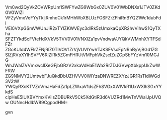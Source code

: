 Vm0wd2QyVkZOVWRpUm1SWFYwZG9WbGx0ZUV0V01WbDNXa1JTV0ZKdGVGWlZi
VFZyVmxVeFYyTkljRmhoCk1rMHhWbXBLUzFOSFZrZFhiRnBYQ21Wc1dubFdi
VEI0VXpGSmVWUnJiR2xTYlZKWVEyc3dlRk5zUmxkaQpXR2hvVlhwS1QyTXha
SFZTYkdScFVteHdXVkV5TVV0V01VNXlZa1pvVndwaVJYQkVWMnhXYTFSdFZr
ZGoKUld4WFlrZFNjRlZ0TlVOV1ZrVjVUVlYwVTJKSFVscFpNRnByVjBGd1ZG
SlZjRVpXYlhSVFV6RlZlRk5ZCmFHRUtVMFphVkZsclZuZGpSbFYzVm10MGJG
WnJWalZVVmxwcllXeGFjbGRzV2xkaVdHaE1Wa2RrZDJGVwpXbkppUkZwWFRW
ZG9NMVY2UmtwbFJuQkdDbUZHVVV0WlYzaDNWREZXYzJGR1RsTldiWGd3V2tW
YWQyRXcKTVZoVmJHaFdZa1pLZWxaV1dsZFhSVGxXWlVkR1UxWXlhSGxYYkdS
clpHeE5lUXBVYmxKVllsZDBURkV5Ck5XdGtiR3d6VUZRd1MwTnVWalJpUVQw
OUNncHdlbW89CgpodHM=

gvn